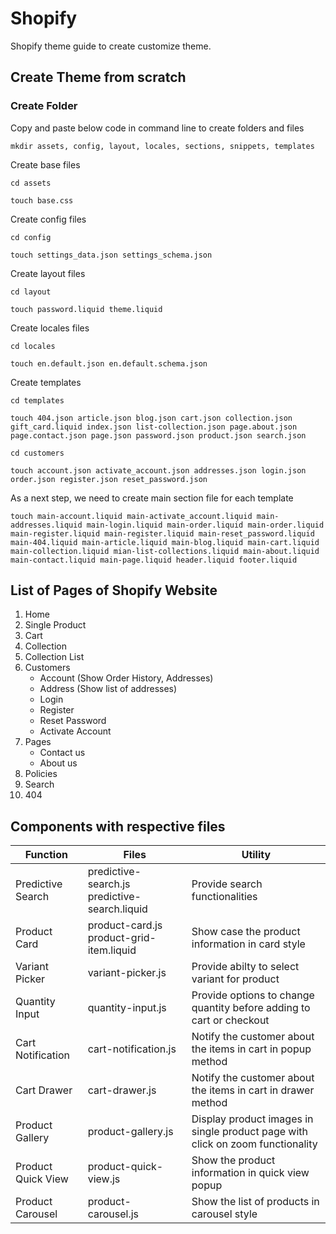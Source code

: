 # Shopify
Shopify theme guide to create customize theme.

## Create Theme from scratch

### Create Folder
Copy and paste below code in command line to create folders and files
```
mkdir assets, config, layout, locales, sections, snippets, templates
```

Create base files
```
cd assets
```
```
touch base.css
```

Create config files
```
cd config
```
```
touch settings_data.json settings_schema.json
```
Create layout files
```
cd layout
```
```
touch password.liquid theme.liquid
```

Create locales files
```
cd locales
```
```
touch en.default.json en.default.schema.json
```

Create templates
```
cd templates
```
```
touch 404.json article.json blog.json cart.json collection.json gift_card.liquid index.json list-collection.json page.about.json page.contact.json page.json password.json product.json search.json
```
```
cd customers
```
```
touch account.json activate_account.json addresses.json login.json order.json register.json reset_password.json
```

As a next step, we need to create main section file for each template
```
touch main-account.liquid main-activate_account.liquid main-addresses.liquid main-login.liquid main-order.liquid main-order.liquid main-register.liquid main-register.liquid main-reset_password.liquid main-404.liquid main-article.liquid main-blog.liquid main-cart.liquid main-collection.liquid mian-list-collections.liquid main-about.liquid main-contact.liquid main-page.liquid header.liquid footer.liquid
```

## List of Pages of Shopify Website
1. Home
2. Single Product
3. Cart
4. Collection
5. Collection List
6. Customers
    - Account (Show Order History, Addresses)
    - Address (Show list of addresses)
    - Login
    - Register
    - Reset Password
    - Activate Account
7. Pages
    - Contact us
    - About us
8. Policies
9. Search
10. 404

## Components with respective files
| Function | Files | Utility |
| --- | --- | --- |
| Predictive Search | predictive-search.js predictive-search.liquid | Provide search functionalities |
| Product Card | product-card.js product-grid-item.liquid | Show case the product information in card style |
| Variant Picker | variant-picker.js | Provide abilty to select variant for product |
| Quantity Input | quantity-input.js | Provide options to change quantity before adding to cart or checkout |
| Cart Notification | cart-notification.js | Notify the customer about the items in cart in popup method |
| Cart Drawer | cart-drawer.js | Notify the customer about the items in cart in drawer method |
| Product Gallery | product-gallery.js | Display product images in single product page with click on zoom functionality |
| Product Quick View | product-quick-view.js | Show the product information in quick view popup |
| Product Carousel | product-carousel.js | Show the list of products in carousel style |


